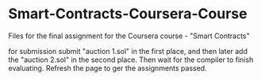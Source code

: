# Smart-Contracts-Coursera-Course
Files for the final assignment for the Coursera course - "Smart Contracts"

for submission submit "auction 1.sol" in the first place, and then later add the "auction 2.sol" in the second place. Then wait for the compiler to finish evaluating. Refresh the page to ger the assignments passed.

